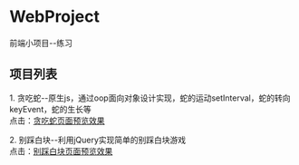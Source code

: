 # WebProject
前端小项目--练习
<h2>项目列表</h2>
<article>
  <p>
    1. 贪吃蛇--原生js，通过oop面向对象设计实现，蛇的运动setInterval，蛇的转向keyEvent，蛇的生长等 <br />
    点击：<a href="https://dcxavier.github.io/WebProject/GluttonousSnake/main-page.html">贪吃蛇页面预览效果</a>
  </p>
  <p>
    2. 别踩白块--利用jQuery实现简单的别踩白块游戏</br>
    点击：<a href="https://dcxavier.github.io/WebProject/WhiteBlock/WhiteBlock.html">别踩白块页面预览效果</a>
  </p>
  
</article>
